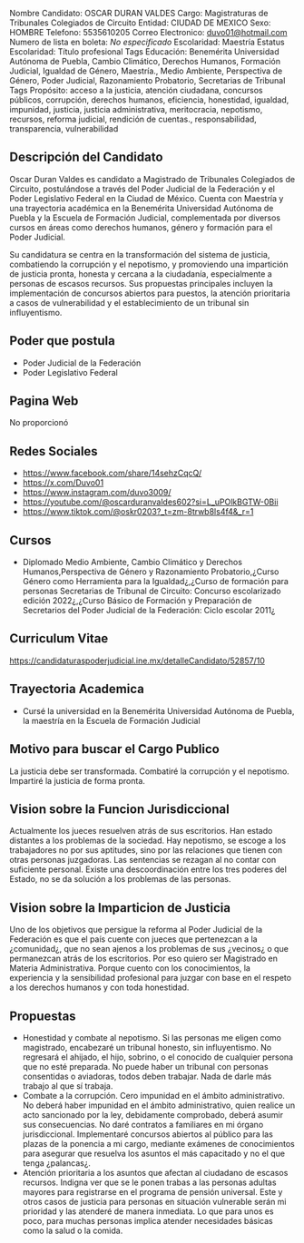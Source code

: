 Nombre Candidato: OSCAR DURAN VALDES
Cargo: Magistraturas de Tribunales Colegiados de Circuito
Entidad: CIUDAD DE MEXICO
Sexo: HOMBRE
Telefono: 5535610205
Correo Electronico: duvo01@hotmail.com
Numero de lista en boleta: *No especificado*
Escolaridad: Maestría
Estatus Escolaridad: Título profesional
Tags Educación: Benemérita Universidad Autónoma de Puebla, Cambio Climático, Derechos Humanos, Formación Judicial, Igualdad de Género, Maestría., Medio Ambiente, Perspectiva de Género, Poder Judicial, Razonamiento Probatorio, Secretarias de Tribunal
Tags Propósito: acceso a la justicia, atención ciudadana, concursos públicos, corrupción, derechos humanos, eficiencia, honestidad, igualdad, impunidad, justicia, justicia administrativa, meritocracia, nepotismo, recursos, reforma judicial, rendición de cuentas., responsabilidad, transparencia, vulnerabilidad


## Descripción del Candidato 

Oscar Duran Valdes es candidato a Magistrado de Tribunales Colegiados de Circuito, postulándose a través del Poder Judicial de la Federación y el Poder Legislativo Federal en la Ciudad de México. Cuenta con Maestría y una trayectoria académica en la Benemérita Universidad Autónoma de Puebla y la Escuela de Formación Judicial, complementada por diversos cursos en áreas como derechos humanos, género y formación para el Poder Judicial.

Su candidatura se centra en la transformación del sistema de justicia, combatiendo la corrupción y el nepotismo, y promoviendo una impartición de justicia pronta, honesta y cercana a la ciudadanía, especialmente a personas de escasos recursos. Sus propuestas principales incluyen la implementación de concursos abiertos para puestos, la atención prioritaria a casos de vulnerabilidad y el establecimiento de un tribunal sin influyentismo.


## Poder que postula

- Poder Judicial de la Federación
- Poder Legislativo Federal


## Pagina Web

No proporcionó


## Redes Sociales

- https://www.facebook.com/share/14sehzCqcQ/
- https://x.com/Duvo01
- https://www.instagram.com/duvo3009/
- https://youtube.com/@oscarduranvaldes602?si=L_uPOlkBGTW-0Bii
- https://www.tiktok.com/@oskr0203?_t=zm-8trwb8ls4f4&_r=1


## Cursos

- Diplomado Medio Ambiente, Cambio Climático y Derechos Humanos,Perspectiva de Género y Razonamiento Probatorio,¿Curso Género como Herramienta para la Igualdad¿,¿Curso de formación para personas Secretarias de Tribunal de Circuito: Concurso escolarizado edición 2022¿,¿Curso Básico de Formación y Preparación de Secretarios del Poder Judicial de la Federación: Ciclo escolar 2011¿


## Curriculum Vitae

https://candidaturaspoderjudicial.ine.mx/detalleCandidato/52857/10


## Trayectoria Academica

- Cursé la universidad en la Benemérita Universidad Autónoma de Puebla, la maestría en la Escuela de Formación Judicial


## Motivo para buscar el Cargo Publico

La justicia debe ser transformada. Combatiré la corrupción y el nepotismo. Impartiré la justicia de forma pronta.


## Vision sobre la Funcion Jurisdiccional

Actualmente los jueces resuelven atrás de sus escritorios. Han estado distantes a los problemas de la sociedad. Hay nepotismo, se escoge a los trabajadores no por sus aptitudes, sino por las relaciones que tienen con otras personas juzgadoras. Las sentencias se rezagan al no contar con suficiente personal. Existe una descoordinación entre los tres poderes del Estado, no se da solución a los problemas de las personas.


## Vision sobre la Imparticion de Justicia

Uno de los objetivos que persigue la reforma al Poder Judicial de la Federación es que el país cuente con jueces que pertenezcan a la ¿comunidad¿, que no sean ajenos a los problemas de sus ¿vecinos¿ o que permanezcan atrás de los escritorios. Por eso quiero ser Magistrado en Materia Administrativa. Porque cuento con los conocimientos, la experiencia y la sensibilidad profesional para juzgar con base en el respeto a los derechos humanos y con toda honestidad.


## Propuestas

- Honestidad y combate al nepotismo. Si las personas me eligen como magistrado, encabezaré un tribunal honesto, sin influyentismo. No regresará el ahijado, el hijo, sobrino, o el conocido de cualquier persona que no esté preparada. No puede haber un tribunal con personas consentidas o aviadoras, todos deben trabajar. Nada de darle más trabajo al que sí trabaja.
- Combate a la corrupción. Cero impunidad en el ámbito administrativo. No deberá haber impunidad en el ámbito administrativo, quien realice un acto sancionado por la ley, debidamente comprobado, deberá asumir sus consecuencias. No daré contratos a familiares en mi órgano jurisdiccional. Implementaré concursos abiertos al público para las plazas de la ponencia a mi cargo, mediante exámenes de conocimientos para asegurar que resuelva los asuntos el más capacitado y no el que tenga ¿palancas¿.
- Atención prioritaria a los asuntos que afectan al ciudadano de escasos recursos. Indigna ver que se le ponen trabas a las personas adultas mayores para registrarse en el programa de pensión universal. Este y otros casos de justicia para personas en situación vulnerable serán mi prioridad y las atenderé de manera inmediata. Lo que para unos es poco, para muchas personas implica atender necesidades básicas como la salud o la comida.

